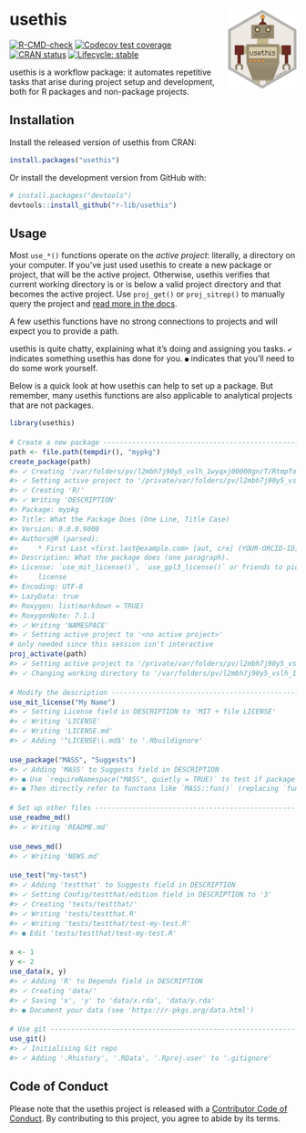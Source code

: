 
<!-- README.md is generated from README.Rmd. Please edit that file -->

# usethis <img src="man/figures/logo.png" align="right" height="139" />

<!-- badges: start -->

[![R-CMD-check](https://github.com/r-lib/usethis/workflows/R-CMD-check/badge.svg)](https://github.com/r-lib/usethis/actions)
[![Codecov test
coverage](https://codecov.io/gh/r-lib/usethis/branch/master/graph/badge.svg)](https://codecov.io/gh/r-lib/usethis?branch=master)
[![CRAN
status](https://www.r-pkg.org/badges/version/usethis)](https://CRAN.R-project.org/package=usethis)
[![Lifecycle:
stable](https://img.shields.io/badge/lifecycle-stable-brightgreen.svg)](https://www.tidyverse.org/lifecycle/#stable)
<!-- badges: end -->

usethis is a workflow package: it automates repetitive tasks that arise
during project setup and development, both for R packages and
non-package projects.

## Installation

Install the released version of usethis from CRAN:

``` r
install.packages("usethis")
```

Or install the development version from GitHub with:

``` r
# install.packages("devtools")
devtools::install_github("r-lib/usethis")
```

## Usage

Most `use_*()` functions operate on the *active project*: literally, a
directory on your computer. If you’ve just used usethis to create a new
package or project, that will be the active project. Otherwise, usethis
verifies that current working directory is or is below a valid project
directory and that becomes the active project. Use `proj_get()` or
`proj_sitrep()` to manually query the project and [read more in the
docs](https://usethis.r-lib.org/reference/proj_utils.html).

A few usethis functions have no strong connections to projects and will
expect you to provide a path.

usethis is quite chatty, explaining what it’s doing and assigning you
tasks. `✔` indicates something usethis has done for you. `●` indicates
that you’ll need to do some work yourself.

Below is a quick look at how usethis can help to set up a package. But
remember, many usethis functions are also applicable to analytical
projects that are not packages.

``` r
library(usethis)

# Create a new package -------------------------------------------------
path <- file.path(tempdir(), "mypkg")
create_package(path)
#> ✓ Creating '/var/folders/pv/l2mbh7j90y5_vslh_1wyqxj00000gn/T/RtmpTorgGG/mypkg/'
#> ✓ Setting active project to '/private/var/folders/pv/l2mbh7j90y5_vslh_1wyqxj00000gn/T/RtmpTorgGG/mypkg'
#> ✓ Creating 'R/'
#> ✓ Writing 'DESCRIPTION'
#> Package: mypkg
#> Title: What the Package Does (One Line, Title Case)
#> Version: 0.0.0.9000
#> Authors@R (parsed):
#>     * First Last <first.last@example.com> [aut, cre] (YOUR-ORCID-ID)
#> Description: What the package does (one paragraph).
#> License: `use_mit_license()`, `use_gpl3_license()` or friends to pick a
#>     license
#> Encoding: UTF-8
#> LazyData: true
#> Roxygen: list(markdown = TRUE)
#> RoxygenNote: 7.1.1
#> ✓ Writing 'NAMESPACE'
#> ✓ Setting active project to '<no active project>'
# only needed since this session isn't interactive
proj_activate(path)
#> ✓ Setting active project to '/private/var/folders/pv/l2mbh7j90y5_vslh_1wyqxj00000gn/T/RtmpTorgGG/mypkg'
#> ✓ Changing working directory to '/var/folders/pv/l2mbh7j90y5_vslh_1wyqxj00000gn/T/RtmpTorgGG/mypkg/'

# Modify the description ----------------------------------------------
use_mit_license("My Name")
#> ✓ Setting License field in DESCRIPTION to 'MIT + file LICENSE'
#> ✓ Writing 'LICENSE'
#> ✓ Writing 'LICENSE.md'
#> ✓ Adding '^LICENSE\\.md$' to '.Rbuildignore'

use_package("MASS", "Suggests")
#> ✓ Adding 'MASS' to Suggests field in DESCRIPTION
#> ● Use `requireNamespace("MASS", quietly = TRUE)` to test if package is installed
#> ● Then directly refer to functons like `MASS::fun()` (replacing `fun()`).

# Set up other files -------------------------------------------------
use_readme_md()
#> ✓ Writing 'README.md'

use_news_md()
#> ✓ Writing 'NEWS.md'

use_test("my-test")
#> ✓ Adding 'testthat' to Suggests field in DESCRIPTION
#> ✓ Setting Config/testthat/edition field in DESCRIPTION to '3'
#> ✓ Creating 'tests/testthat/'
#> ✓ Writing 'tests/testthat.R'
#> ✓ Writing 'tests/testthat/test-my-test.R'
#> ● Edit 'tests/testthat/test-my-test.R'

x <- 1
y <- 2
use_data(x, y)
#> ✓ Adding 'R' to Depends field in DESCRIPTION
#> ✓ Creating 'data/'
#> ✓ Saving 'x', 'y' to 'data/x.rda', 'data/y.rda'
#> ● Document your data (see 'https://r-pkgs.org/data.html')

# Use git ------------------------------------------------------------
use_git()
#> ✓ Initialising Git repo
#> ✓ Adding '.Rhistory', '.RData', '.Rproj.user' to '.gitignore'
```

## Code of Conduct

Please note that the usethis project is released with a [Contributor
Code of Conduct](https://usethis.r-lib.org/CODE_OF_CONDUCT.html). By
contributing to this project, you agree to abide by its terms.

